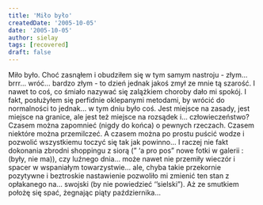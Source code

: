 ```yaml
---
title: 'Miło było'
createdDate: '2005-10-05'
date: '2005-10-05'
author: sielay
tags: [recovered]
draft: false
---
```


Miło było. Choć zasnąłem i obudziłem się w tym samym nastroju - złym… brrr… wróć… bardzo złym - to dzień jednak jakoś zmył ze mnie tą szarość. I nawet to coś, co śmiało nazywać się zalążkiem choroby dało mi spokój. I fakt, posłużyłem się perfidnie oklepanymi metodami, by wrócić do normalności to jednak… w tym dniu było coś. Jest miejsce na zasady, jest miejsce na granice, ale jest też miejsce na rozsądek i… człowieczeństwo? Czasem można zapomnieć (nigdy do końca) o pewnych rzeczach. Czasem niektóre można przemilczeć. A czasem można po prostu puścić wodze i pozwolić wszystkiemu toczyć się tak jak powinno… I raczej nie fakt dokonania zbrodni shoppingu z siorą (” ‘a pro pos” nowe fotki w galerii : (były, nie ma)), czy luźnego dnia… może nawet nie przemiły wieczór i spacer w wspaniałym towarzystwie… ale, chyba takie przekornie pozytywne i beztroskie nastawienie pozwoliło mi zmienić ten stan z opłakanego na… swojski (by nie powiedzieć ‘’sielski”). Aż ze smutkiem położę się spać, żegnając piąty października…
